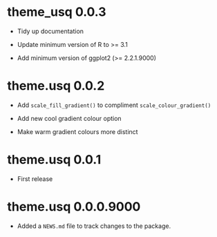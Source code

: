# theme_usq 0.0.3

- Tidy up documentation

- Update minimum version of R to >= 3.1

- Add minimum version of ggplot2  (>= 2.2.1.9000) 

# theme.usq 0.0.2

- Add `scale_fill_gradient()` to compliment `scale_colour_gradient()`

- Add new cool gradient colour option

- Make warm gradient colours more distinct

# theme.usq 0.0.1

* First release

# theme.usq 0.0.0.9000

* Added a `NEWS.md` file to track changes to the package.



